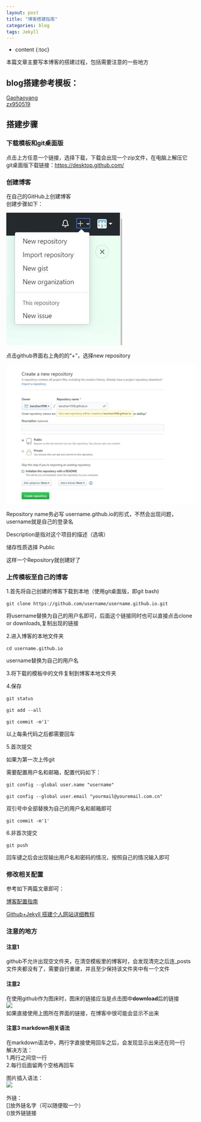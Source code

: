 ```yaml
---
layout: post
title: "博客搭建指南"
categories: blog
tags: Jekyll 
---
```


* content
{:toc}

本篇文章主要写本博客的搭建过程，包括需要注意的一些地方 





## blog搭建参考模板：

[Gaohaoyang](https://github.com/Gaohaoyang/gaohaoyang.github.io)   
[zx950519](https://github.com/zx950519/zx950519.github.io)

## 搭建步骤

### 下载模板和git桌面版

点击上方任意一个链接，选择下载，下载会出现一个zip文件，在电脑上解压它  
git桌面版下载链接：https://desktop.github.com/

### 创建博客

在自己的GitHub上创建博客  
创建步骤如下：

![](https://raw.githubusercontent.com/banzhan1998/banzhan1998.github.io/master/images/2020-06-20/1.jpg)     

点击github界面右上角的的“+”，选择new repository

![](https://raw.githubusercontent.com/banzhan1998/banzhan1998.github.io/master/images/2020-06-20/2.jpg)  

Repository name务必写 username.github.io的形式，不然会出现问题，username就是自己的登录名  

Description是指对这个项目的描述（选填）  

储存性质选择 Public  

这样一个Repository就创建好了





### 上传模板至自己的博客  

1.首先将自己创建的博客下载到本地（使用git桌面版，即git bash)  

```git clone https://github.com/username/username.github.io.git```  

将username替换为自己的用户名即可，后面这个链接同时也可以直接点击clone or downloads,复制出现的链接  

2.进入博客的本地文件夹

```cd username.github.io```  

username替换为自己的用户名  

3.将下载的模板中的文件复制到博客本地文件夹  

4.保存

```git status```  

```git add --all```  

```git commit -m'1'```  

以上每条代码之后都需要回车  

5.首次提交  

如果为第一次上传git  

需要配置用户名和邮箱，配置代码如下：  

```git config --global user.name "username"```  

```git config --global user.email "yourmail@youremail.com.cn"```  

双引号中全部替换为自己的用户名和邮箱即可  

```git commit -m'1'  ```  

6.非首次提交  

```git push```  

回车键之后会出现输出用户名和密码的情况，按照自己的情况输入即可  

### 修改相关配置  

 参考如下两篇文章即可：  

 [博客配置指南](https://github.com/zx950519/zx950519.github.io/blob/master/README-zh-cn.md)  

[Github+Jekyll 搭建个人网站详细教程](https://www.jianshu.com/p/9f71e260925d)  
### 注意的地方

#### 注意1
github不允许出现空文件夹，在清空模板里的博客时，会发现清完之后连_posts文件夹都没有了，需要自行重建，并且至少保持该文件夹中有一个文件  
#### 注意2
在使用github作为图床时，图床的链接应当是点击图中**download**后的链接  
![](https://raw.githubusercontent.com/banzhan1998/banzhan1998.github.io/master/images/2020-06-20/3.jpg)  
如果直接使用上图所在界面的链接，在博客中很可能会显示不出来

#### 注意3 markdown相关语法

在markdown语法中，两行字直接使用回车之后，会发现显示出来还在同一行  
解决方法：  
1.两行之间空一行  
2.每行后面留两个空格再回车  

图片插入语法：  
![](图片链接)  

外链：
[]()  
[]放外链名字（可以随便取一个）  
()放外链链接

